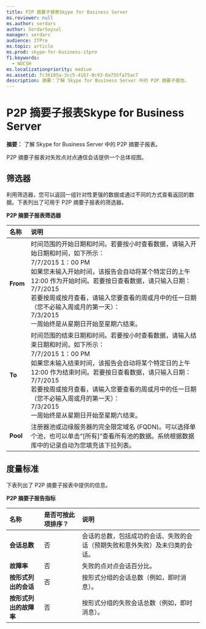 ```yaml
---
title: P2P 摘要子报表Skype for Business Server
ms.reviewer: null
ms.author: serdars
author: SerdarSoysal
manager: serdars
audience: ITPro
ms.topic: article
ms.prod: skype-for-business-itpro
f1.keywords:
  - NOCSH
ms.localizationpriority: medium
ms.assetid: fc36185a-3cc5-4167-8c93-8a755fa75ac7
description: 摘要：了解 Skype for Business Server 中的 P2P 摘要子报告。
---
```


# <a name="p2p-summary-subreport-in-skype-for-business-server"></a>P2P 摘要子报表Skype for Business Server
 
**摘要：** 了解 Skype for Business Server 中的 P2P 摘要子报表。
  
P2P 摘要子报表对失败点对点通信会话提供一个总体视图。
  
## <a name="filters"></a>筛选器

利用筛选器，您可以返回一组针对性更强的数据或通过不同的方式查看返回的数据。下表列出了可用于 P2P 摘要子报表的筛选器。
  
**P2P 摘要子报表筛选器**

|**名称**|**说明**|
|:-----|:-----|
|**From** <br/> |时间范围的开始日期和时间。若要按小时查看数据，请输入开始日期和时间，如下所示：  <br/> 7/7/2015 1：00 PM  <br/> 如果您未输入开始时间，该报告会自动将某个特定日的上午 12:00 作为开始时间。若要按日查看数据，请只输入日期：  <br/> 7/7/2015  <br/> 若要按周或按月查看，请输入您要查看的周或月中的任一日期（您不必输入周或月的第一天）：  <br/> 7/3/2015  <br/> 一周始终是从星期日开始至星期六结束。  <br/> |
|**To** <br/> |时间范围的结束日期和时间。若要按小时查看数据，请输入结束日期和时间，如下所示：  <br/> 7/7/2015 1：00 PM  <br/> 如果您未输入结束时间，该报告会自动将某个特定日的上午 12:00 作为结束时间。若要按日查看数据，请只输入日期：  <br/> 7/7/2015  <br/> 若要按周或按月查看，请输入您要查看的周或月中的任一日期（您不必输入周或月的第一天）：  <br/> 7/3/2015  <br/> 一周始终是从星期日开始至星期六结束。  <br/> |
|**Pool** <br/> |注册器池或边缘服务器的完全限定域名 (FQDN)。可以选择单个池，也可以单击“[所有]”查看所有池的数据。系统根据数据库中的记录自动为您填充该下拉列表。<br/> |
   
## <a name="metrics"></a>度量标准

下表列出了 P2P 摘要子报表中提供的信息。
  
**P2P 摘要子报告指标**

|**名称**|**是否可按此项排序？**|**说明**|
|:-----|:-----|:-----|
|**会话总数** <br/> |否  <br/> |会话的总数，包括成功的会话、失败的会话（预期失败和意外失败）及未归类的会话。  <br/> |
|**故障率** <br/> |否  <br/> |失败的点对点会话百分比。  <br/> |
|**按形式列出的会话** <br/> |否  <br/> |按形式分组的会话总数（例如，即时消息）。  <br/> |
|**按形式列出的故障率** <br/> |否  <br/> |按形式分组的失败会话总数（例如，即时消息）。  <br/> |
   

